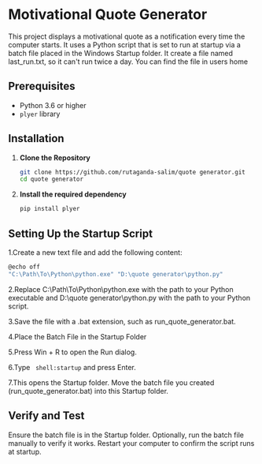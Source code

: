 # Motivational Quote Generator

This project displays a motivational quote as a notification every time the computer starts. It uses a Python script that is set to run at startup via a batch file placed in the Windows Startup folder.
It create a file named last_run.txt, so it can't run twice a day. You can find the file in users home

## Prerequisites

- Python 3.6 or higher
- `plyer` library

## Installation

1. **Clone the Repository**

   ```sh
   git clone https://github.com/rutaganda-salim/quote generator.git
   cd quote generator
   ```
2. **Install the required dependency**
   
   ```bash
   pip install plyer
   ```
## Setting Up the Startup Script



1.Create a new text file and add the following content:

```sh
@echo off
"C:\Path\To\Python\python.exe" "D:\quote generator\python.py"
```

2.Replace C:\Path\To\Python\python.exe with the path to your Python executable and
 D:\quote generator\python.py with the path to your Python script.

3.Save the file with a .bat extension, such as run_quote_generator.bat.

4.Place the Batch File in the Startup Folder

5.Press Win + R to open the Run dialog.


6.Type ``` shell:startup``` and press Enter. 

7.This opens the Startup folder.
Move the batch file you created (run_quote_generator.bat) into this Startup folder.


## Verify and Test

Ensure the batch file is in the Startup folder.
Optionally, run the batch file manually to verify it works.
Restart your computer to confirm the script runs at startup.
